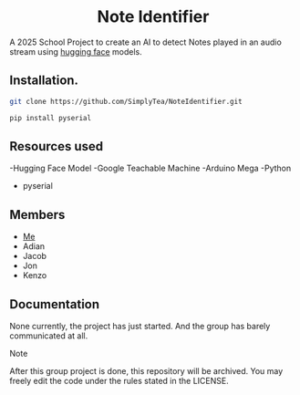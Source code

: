 <h1 align="center">Note Identifier</h1>

A 2025 School Project to create an AI to detect Notes played in an audio stream using [hugging face](https://huggingface.co/) models.

## Installation.
```bash
git clone https://github.com/SimplyTea/NoteIdentifier.git
```
```bash
pip install pyserial
```

## Resources used
-Hugging Face Model
-Google Teachable Machine
-Arduino Mega
-Python
 - pyserial


## Members
- [Me](https://github.com/SimplyTea)
- Adian
- Jacob
- Jon
- Kenzo

## Documentation
None currently, the project has just started. And the group has barely communicated at all.

>[!NOTE]
> After this group project is done, this repository will be archived.
> You may freely edit the code under the rules stated in the LICENSE.
